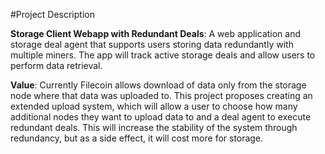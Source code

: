 #Project Description

**Storage Client Webapp with Redundant Deals**: A web application and storage deal agent that supports users storing data redundantly with multiple miners. The app will track active storage deals and allow users to perform data retrieval.

**Value**: Currently Filecoin allows download of data only from the storage node where that data was uploaded to. This project proposes creating an extended upload system, which will allow a user to choose how many additional nodes they want to upload data to and a deal agent to execute redundant deals. This will increase the stability of the system through redundancy, but as a side effect, it will cost more for storage. 
